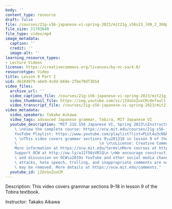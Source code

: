 ```yaml
---
body: ''
content_type: resource
draft: false
file: /courses/21g-s56-japanese-vi-spring-2023/mit21g_s56s23_l09_2_360p_16_9.mp4
file_size: 21793640
file_type: video/mp4
image_metadata:
  caption: ''
  credit: ''
  image-alt: ''
learning_resource_types:
- Lecture Videos
license: https://creativecommons.org/licenses/by-nc-sa/4.0/
resourcetype: Video
title: Lesson 9 Part 2
uid: d6184879-abe9-4cdd-b68e-2fbe70df3b54
video_files:
  archive_url: ''
  video_captions_file: /courses/21g-s56-japanese-vi-spring-2023/mit21g_s56s23_l09_2_captions.vtt
  video_thumbnail_file: https://img.youtube.com/vi/jZdsGxZuxCM/default.jpg
  video_transcript_file: /courses/21g-s56-japanese-vi-spring-2023/mit21g_s56s23_l09_2_transcript.pdf
video_metadata:
  video_speakers: Takako Aikawa
  video_tags: advanced Japanese grammar, Tobira, MIT Japanese VI
  youtube_description: "MIT 21G.S56 Japanese VI, Spring 2023\nInstructor: Takako Aikawa\n\
    \ \nView the complete course: https://ocw.mit.edu/courses/21g-s56-japanese-vi-spring-2023\n\
    YouTube Playlist: https://www.youtube.com/playlist?list=PLUl4u3cNGP62Mr5APSizHgFa0hRiWgPln\n\
    \ \nThis video covers grammar sections 9\u201318 in lesson 9 of the Tobira textbook.\
    \                                    \n \n\nLicense: Creative Commons BY-NC-SA\n\
    More information at https://ocw.mit.edu/terms\nMore courses at https://ocw.mit.edu\n\
    Support OCW at http://ow.ly/a1If50zVRlQ\n \nWe encourage constructive comments\
    \ and discussion on OCW\u2019s YouTube and other social media channels. Personal\
    \ attacks, hate speech, trolling, and inappropriate comments are not allowed and\
    \ may be removed. More details at https://ocw.mit.edu/comments."
  youtube_id: jZdsGxZuxCM
---
```

Description: This video covers grammar sections 9–18 in lesson 9 of the Tobira textbook.

Instructor: Takako Aikawa